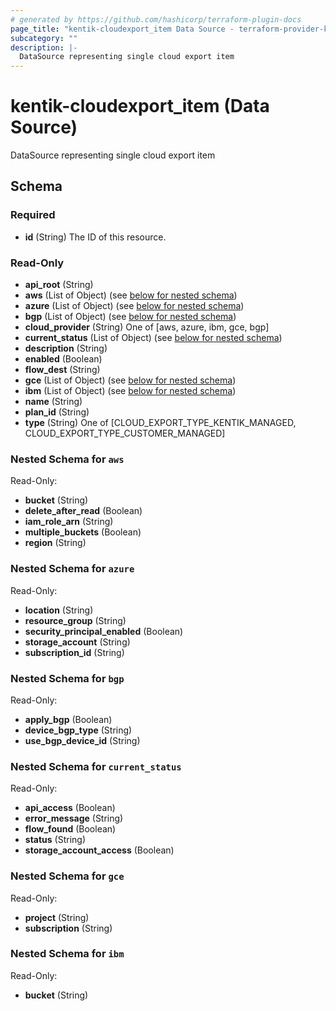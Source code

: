 ```yaml
---
# generated by https://github.com/hashicorp/terraform-plugin-docs
page_title: "kentik-cloudexport_item Data Source - terraform-provider-kentik-cloudexport"
subcategory: ""
description: |-
  DataSource representing single cloud export item
---
```


# kentik-cloudexport_item (Data Source)

DataSource representing single cloud export item



<!-- schema generated by tfplugindocs -->
## Schema

### Required

- **id** (String) The ID of this resource.

### Read-Only

- **api_root** (String)
- **aws** (List of Object) (see [below for nested schema](#nestedatt--aws))
- **azure** (List of Object) (see [below for nested schema](#nestedatt--azure))
- **bgp** (List of Object) (see [below for nested schema](#nestedatt--bgp))
- **cloud_provider** (String) One of [aws, azure, ibm, gce, bgp]
- **current_status** (List of Object) (see [below for nested schema](#nestedatt--current_status))
- **description** (String)
- **enabled** (Boolean)
- **flow_dest** (String)
- **gce** (List of Object) (see [below for nested schema](#nestedatt--gce))
- **ibm** (List of Object) (see [below for nested schema](#nestedatt--ibm))
- **name** (String)
- **plan_id** (String)
- **type** (String) One of [CLOUD_EXPORT_TYPE_KENTIK_MANAGED, CLOUD_EXPORT_TYPE_CUSTOMER_MANAGED]

<a id="nestedatt--aws"></a>
### Nested Schema for `aws`

Read-Only:

- **bucket** (String)
- **delete_after_read** (Boolean)
- **iam_role_arn** (String)
- **multiple_buckets** (Boolean)
- **region** (String)


<a id="nestedatt--azure"></a>
### Nested Schema for `azure`

Read-Only:

- **location** (String)
- **resource_group** (String)
- **security_principal_enabled** (Boolean)
- **storage_account** (String)
- **subscription_id** (String)


<a id="nestedatt--bgp"></a>
### Nested Schema for `bgp`

Read-Only:

- **apply_bgp** (Boolean)
- **device_bgp_type** (String)
- **use_bgp_device_id** (String)


<a id="nestedatt--current_status"></a>
### Nested Schema for `current_status`

Read-Only:

- **api_access** (Boolean)
- **error_message** (String)
- **flow_found** (Boolean)
- **status** (String)
- **storage_account_access** (Boolean)


<a id="nestedatt--gce"></a>
### Nested Schema for `gce`

Read-Only:

- **project** (String)
- **subscription** (String)


<a id="nestedatt--ibm"></a>
### Nested Schema for `ibm`

Read-Only:

- **bucket** (String)


